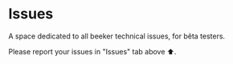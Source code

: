 # Issues

A space dedicated to all beeker technical issues, for bêta testers.

Please report your issues in "Issues" tab above ⬆️.
